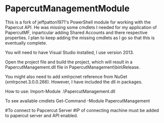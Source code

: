 PapercutManagementModule
========================

This is a fork of jeffpatton1971's PowerShell module for working with the Papercut API. He was missing some cmdlets I needed for my application of PapercutMF, inpartcular adding Shared Accounts and there respective properties. I plan to keep adding the missing cmdlets as I go so that this is eventually complete. 

You will need to have Visual Studio installed, I use version 2013.

Open the project file and build the project, which will result in a PapercutManagement.dll file in PapercutManagement\bin\Release.

You might also need to add xmlrpcnet reference from NuGet (xmlrpcnet.3.0.0.266). However, I have included the dll in packages. 

How to use:
Import-Module .\PapercutManagement.dll

  To see available cmdlets
  Get-Command -Module PapercutManagement

#To connect to Papcercut Server
#IP of connecting machine must be added to papercut server and API enabled. 


